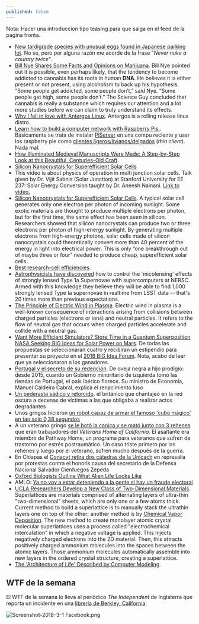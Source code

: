 ```yaml
---
published: false
---
```

Nota: Hacer una introduccion tipo teasing para que salga en el feed de la pagina fronta.

- [New tardigrade species with unusual eggs found in Japanese parking lot](https://www.zmescience.com/ecology/animals-ecology/new-tardigrade-japan-0432432/). No se, pero por alguna razón me acorde de la frase "_Never nuke a country twice_".
- [Bill Nye Shares Some Facts and Opinions on Marijuana](https://www.zmescience.com/science/bill-nye-marijuana-science-02032018/). Bill Nye pointed out it is possible, even perhaps likely, that the tendency to become addicted to cannabis has its roots in human **DNA**. He believes it is either present or not present, using alcoholism to back up his hypothesis. “Some people get addicted, some people don’t,” said Nye. “Some people get high, some people don’t.” The Science Guy concluded that cannabis is really a substance which requires our attention and a lot more studies before we can claim to truly understand its effects.
- [Why I fell in love with Antergos Linux](https://opensource.com/article/18/2/my-linux-story-Antergos). Antergos is a rolling release linux distro.
- [ Learn how to build a computer network with Raspberry Pis.](https://opensource.com/article/18/3/computer-lab-school-raspberry-pi). Básicamente se trata de instalar [PiServer](https://www.raspberrypi.org/blog/piserver/) en una compu reciente y usar los raspberry pie como [clientes ligeros/livianos/delgados](https://es.wikipedia.org/wiki/Cliente_liviano) (_thin client_). Nada mal.
- [How Illuminated Medieval Manuscripts Were Made: A Step-by-Step Look at this Beautiful, Centuries-Old Craft](http://www.openculture.com/2018/03/how-illuminated-medieval-manuscripts-were-made-a-step-by-step-look-at-this-beautiful-centuries-old-craft.html).
- [Silicon Nanocrystals for Superefficient Solar Cells](https://www.technologyreview.com/s/408475/silicon-nanocrystals-for-superefficient-solar-cells/)
- This video is about physics of operation in multi junction solar cells. Talk given by Dr. Vijit Sabnis (Solar Junction) at Stanford University for EE 237: Solar Energy Conversion taught by Dr. Aneesh Nainani. [Link to video.](https://www.youtube.com/watch?v=GxTXeXNeeIY)
- [Silicon Nanocrystals for Superefficient Solar Cells](https://www.technologyreview.com/s/408475/silicon-nanocrystals-for-superefficient-solar-cells/). A typical solar cell generates only one electron per photon of incoming sunlight. Some exotic materials are thought to produce multiple electrons per photon, but for the first time, the same effect has been seen in silicon. Researchers showed that silicon nanocrystals can produce two or three electrons per photon of high-energy sunlight. By generating multiple electrons from high-energy photons, solar cells made of silicon nanocrystals could theoretically convert more than 40 percent of the energy in light into electrical power. This is only “one breakthrough out of maybe three or four” needed to produce cheap, superefficient solar cells.
- [Best research-cell efficiencies](https://www.nrel.gov/pv/assets/images/efficiency-chart.png).
- [Astrophysicists have discovered](https://www.sciencedaily.com/releases/2018/03/180301094807.htm) how to control the 'micolensing' effects of strongly lensed Type 1a Supernovae with supercomputers at NERSC. Armed with this knowledge they believe they will be able to find 1,000 strongly lensed Type Ia supernovae in realtime from LSST data -- that's 20 times more than previous expectations. 
- [ The Principle of Electric Wind in Plasma](https://www.pddnet.com/news/2018/03/principle-electric-wind-plasma). Electric wind in plasma is a well-known consequence of interactions arising from collisions between charged particles (electrons or ions) and neutral particles. It refers to the flow of neutral gas that occurs when charged particles accelerate and collide with a neutral gas.
- [Want More Efficient Simulators? Store Time in a Quantum Superposition](https://www.pddnet.com/news/2018/03/want-more-efficient-simulators-store-time-quantum-superposition)
[NASA Seeking BIG Ideas for Solar Power on Mars](https://www.nasa.gov/press-release/langley/nasa-seeking-big-ideas-for-solar-power-on-mars). De todas las propuestas se seleccionaran cuatro y recibiran un estipendio para presentar su proyecto en el [2018 BIG Idea Forum](http://bigidea.nianet.org/). Nota, acabo de leer que ya seleccionaron a los ganadores.
- [Portugal y el secreto de su redención](http://www.dw.com/es/portugal-y-el-secreto-de-su-redenci%C3%B3n/a-42790840). De oveja negra a hijo prodigio: desde 2015, cuando un Gobierno minoritario de izquierda tomó las riendas de Portugal, el país ibérico florece. Su ministro de Economía, Manuel Caldeira Cabral, explica el renacimiento luso
- [Un pederasta sádico y retorcido](http://www.bbc.com/mundo/noticias-43125571). el británico que chantajeó en la red oscura a decenas de víctimas a las que obligaba a realizar actos degradantes
- Unos grngos hicieron [un robot capaz de armar el famoso 'cubo mágico' en tan solo 0,38 segundos](https://mundo.sputniknews.com/videoclub/201803101076898041-robot-solucion-cubo-magico-rapid)
- A un veterano gringo [se le botó la canica y se mató junto con 3 rehenes](http://www.dw.com/es/las-tres-rehenes-del-atacante-al-hogar-del-veterano-de-california-aparecen-muertas/a-42917319) que eran trabajadores del _Veterans Home of California_. El asaltante era miembro de Pathway Home, un programa para veteranos que sufren de trastorno por estrés postraumático. Un caso triste primero por las rehenes y luego por el veterano, sufren mucho después de la guerra.
- En Chiapas el [Conacyt retira dos cátedras de la Unicach](http://www.jornada.unam.mx/2018/03/09/sociedad/040n1soc) en represalia por protestas contra el honoris causa del secretario de la Defensa Nacional Salvador Cienfuegos Zepeda
- [Oxford Biologists Outline What Alien Life Looks Like](https://futurism.com/oxford-biologists-outline-what-alien-life-looks-like/)
- AMLO: [Ya no voy a estar deteniendo a la gente si hay un fraude electoral](https://www.youtube.com/watch?v=Gu0UMq6yp2M)
- [UCLA Researchers Develop a New Class of Two-Dimensional Materials](https://www.pddnet.com/news/2018/03/ucla-researchers-develop-new-class-two-dimensional-materials). Superlattices are materials comprised of alternating layers of ultra-thin "two-dimensional" sheets, which are only one or a few atoms thick. Current method to build a superlattice is to manually stack the ultrathin layers one on top of the other; another method is by [Chemical Vapor Deposition](https://en.wikipedia.org/wiki/Chemical_vapor_deposition). The new method to create monolayer atomic crystal molecular superlattices uses a process called "electrochemical intercalation" in which a negative voltage is applied. This injects negatively charged electrons into the 2D material. Then, this attracts positively charged ammonium molecules into the spaces between the atomic layers. Those ammonium molecules automatically assemble into new layers in the ordered crystal structure, creating a superlattice. 
- [ The 'Architecture of Life' Described by Computer Modeling](https://www.pddnet.com/news/2018/03/architecture-life-described-computer-modeling).


## WTF de la semana

El WTF de la semana lo lleva el periódico _The Independent_ de Inglaterra que reporta un incidente en una [librería de Berkley, California](http://www.independent.co.uk/news/world/americas/donald-trump-supporters-bookstore-burn-make-america-great-again-berkeley-california-a8248721.html):

![Screenshot-2018-3-1 Facebook.png]({{site.baseurl}}/media/Screenshot-2018-3-1%20Facebook.png)
